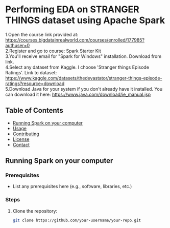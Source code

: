 # Performing EDA on STRANGER THINGS dataset using Apache Spark

1.Open the course link provided at: https://courses.bigdatainrealworld.com/courses/enrolled/177985?authuser=0<br>
2.Register and go to course: Spark Starter Kit<br>
3.You'll receive email for "Spark for Windows" installation. Download from link.<br>
4.Select any dataset from Kaggle. I choose 'Stranger things Episode Ratings'. Link to dataset: https://www.kaggle.com/datasets/thedevastator/stranger-things-episode-ratings?resource=download<br>
5.Download Java for your system if you don't already have it installed. You can download it here: https://www.java.com/download/ie_manual.jsp<br>

## Table of Contents

- [Running Spark on your computer](#Running_Spark)
- [Usage](#usage)
- [Contributing](#contributing)
- [License](#license)
- [Contact](#contact)

## Running Spark on your computer

### Prerequisites

- List any prerequisites here (e.g., software, libraries, etc.)

### Steps

1. Clone the repository:
   ```bash
   git clone https://github.com/your-username/your-repo.git
